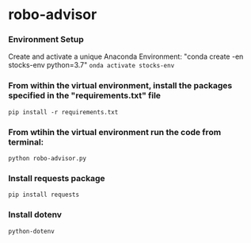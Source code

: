 # robo-advisor

### Environment Setup
Create and activate a unique Anaconda Environment:
"conda create -en stocks-env python=3.7"
`onda activate stocks-env`


### From within the virtual environment, install the packages specified in the "requirements.txt" file
`pip install -r requirements.txt`

### From wtihin the virtual environment run the code from terminal:
`python robo-advisor.py`

### Install requests package
`pip install requests`

### Install dotenv
`python-dotenv`